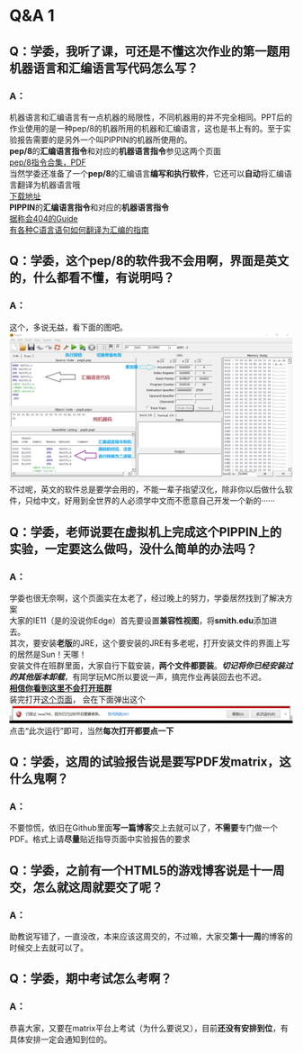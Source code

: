 # Q&A 1
## Q：学委，我听了课，可还是不懂这次作业的第一题用机器语言和汇编语言写代码怎么写？
### A：
机器语言和汇编语言有一点机器的局限性，不同机器用的并不完全相同。PPT后的作业使用的是一种pep/8的机器所用的机器和汇编语言，这也是书上有的。至于实验报告需要的是另外一个叫PIPPIN的机器所使用的。<br>
**pep/8**的**汇编语言指令**和对应的**机器语言指令**参见这两个页面<br>
[pep/8指令合集，PDF](pep8.pdf)<br>
当然学委还准备了一个**pep/8**的汇编语言**编写和执行软件**，它还可以**自动**将汇编语言翻译为机器语言哦<br>
[下载地址](http://computersystemsbook.com/wp-content/uploads/2015/12/Pep813Win.zip)<br>
**PIPPIN**的**汇编语言指令**和对应的**机器语言指令**<br>
[据称会404的Guide](PIPPIN_Guide.pdf)<br>
[有各种C语言语句如何翻译为汇编的指南](PIPPIN_Instruction.pdf)

## Q：学委，这个pep/8的软件我不会用啊，界面是英文的，什么都看不懂，有说明吗？
### A：
这个，多说无益，看下面的图吧。<br>
![](pep8.png)
不过呢，英文的软件总是要学会用的，不能一辈子指望汉化，除非你以后做什么软件，只给中文，好用到全世界的人必须学中文而不愿意自己开发一个新的······

## Q：学委，老师说要在虚拟机上完成这个PIPPIN上的实验，一定要这么做吗，没什么简单的办法吗？
### A：
学委也很无奈啊，这个页面实在太老了，经过晚上的努力，学委居然找到了解决方案<br>
大家的IE11（是的没说你Edge）首先要设置**兼容性视图**，将**smith.edu**添加进去。<br>
其次，要安装**老版**的JRE，这个要安装的JRE有多老呢，打开安装文件的界面上写的居然是Sun！天哪！<br>
安装文件在班群里面，大家自行下载安装，**两个文件都要装**。_**切记将你已经安装过的其他版本卸载**_，有同学玩MC所以要说一声，搞完作业再装回去也不迟。<br>
[**相信你看到这里不会打开班群**](jre.zip)<br>
装完打开[这个页面](http://www.science.smith.edu/~jcardell/Courses/CSC103/CPUsim/cpusim.html)，
会在下面弹出这个<br>
![](Warning.png)
点击“此次运行”即可，当然**每次打开都要点一下**

## Q：学委，这周的试验报告说是要写PDF发matrix，这什么鬼啊？
### A：
不要惊慌，依旧在Github里面**写一篇博客**交上去就可以了，**不需要**专门做一个PDF。格式上请**尽量**贴近指导页面中实验报告的要求

## Q：学委，之前有一个HTML5的游戏博客说是十一周交，怎么就这周就要交了呢？
### A：
助教说写错了，一直没改，本来应该这周交的，不过嘛，大家交**第十一周**的博客的时候交上去就可以了。

## Q：学委，期中考试怎么考啊？
### A：
恭喜大家，又要在matrix平台上考试（为什么要说又），目前**还没有安排到位**，有具体安排一定会通知到位的。
